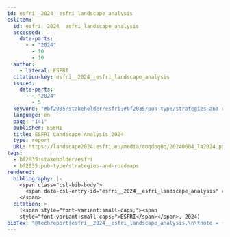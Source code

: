 ```yaml
---
id: esfri__2024__esfri_landscape_analysis
cslItem:
  id: esfri__2024__esfri_landscape_analysis
  accessed:
    date-parts:
      - - "2024"
        - 10
        - 10
  author:
    - literal: ESFRI
  citation-key: esfri__2024__esfri_landscape_analysis
  issued:
    date-parts:
      - - "2024"
        - 5
  keyword: "#bf2035/stakeholder/esfri;#bf2035/pub-type/strategies-and-roadmaps"
  language: en
  page: "141"
  publisher: ESFRI
  title: ESFRI Landscape Analysis 2024
  type: report
  URL: https://landscape2024.esfri.eu/media/coqdoq0q/20240604_la2024.pdf
tags:
  - bf2035:stakeholder/esfri
  - bf2035:pub-type/strategies-and-roadmaps
rendered:
  bibliography: |-
    <span class="csl-bib-body">
      <span data-csl-entry-id="esfri__2024__esfri_landscape_analysis" class="csl-entry"><span class='author-bib'>ESFRI</span>. <span class='date-bib'>(2024)</span>. <span class='title'><i><b><span style="font-style:normal;">ESFRI Landscape Analysis 2024</span></b></i></span> (S. 141). ESFRI. <span class='URL'><a href='https://landscape2024.esfri.eu/media/coqdoq0q/20240604_la2024.pdf'>LINK</a></span></span>
    </span>
  citation: >-
    (<span style="font-variant:small-caps;"><span
    style="font-variant:small-caps;">ESFRI</span></span>, 2024)
bibTex: "@techreport{esfri__2024__esfri_landscape_analysis,\n\tnote = {[Online; accessed 2024-10-10]},\n\tauthor = {{ESFRI}},\n\tyear = {2024},\n\tmonth = {5},\n\tpages = {141},\n\tinstitution = {ESFRI},\n\ttitle = {ESFRI {Landscape} {Analysis} 2024},\n\turl = {https://landscape2024.esfri.eu/media/coqdoq0q/20240604_la2024.pdf},\n}\n\n"
---
```


